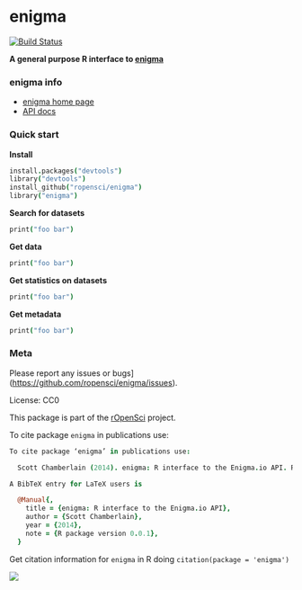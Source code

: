 enigma
=======

[![Build Status](https://api.travis-ci.org/ropensci/enigma.png)](https://travis-ci.org/ropensci/enigma)

**A general purpose R interface to [enigma](https://app.enigma.io/)**

### enigma info

+ [enigma home page](https://app.enigma.io/)
+ [API docs](https://app.enigma.io/api)

### Quick start

**Install**

```coffee
install.packages("devtools")
library("devtools")
install_github("ropensci/enigma")
library("enigma")
```

**Search for datasets**

```coffee
print("foo bar")
```

**Get data**

```coffee
print("foo bar")
```

**Get statistics on datasets**

```coffee
print("foo bar")
```

**Get metadata**

```coffee
print("foo bar")
```

### Meta

Please report any issues or bugs](https://github.com/ropensci/enigma/issues).

License: CC0

This package is part of the [rOpenSci](http://ropensci.org/packages) project.

To cite package `enigma` in publications use:

```coffee
To cite package ‘enigma’ in publications use:

  Scott Chamberlain (2014). enigma: R interface to the Enigma.io API. R package version 0.0.1.

A BibTeX entry for LaTeX users is

  @Manual{,
    title = {enigma: R interface to the Enigma.io API},
    author = {Scott Chamberlain},
    year = {2014},
    note = {R package version 0.0.1},
  }
```

Get citation information for `enigma` in R doing `citation(package = 'enigma')`

[![](http://ropensci.org/public_images/github_footer.png)](http://ropensci.org)